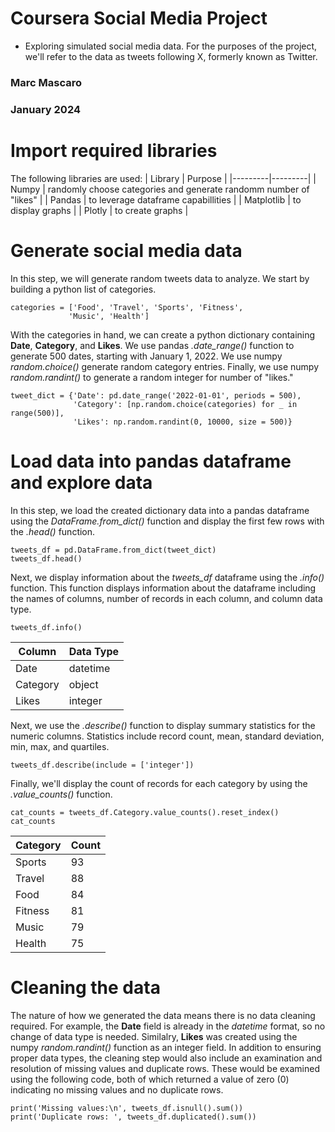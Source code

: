 # Coursera Social Media Project
- Exploring simulated social media data. For the purposes of the project, we'll refer to the data as tweets following X, formerly known as Twitter.

### Marc Mascaro
### January 2024

# Import required libraries
The following libraries are used:
| Library | Purpose |
|---------|---------|
| Numpy | randomly choose categories and generate randomm number of "likes" |
| Pandas | to leverage dataframe capabillities |
| Matplotlib | to display graphs |
| Plotly | to create graphs |

# Generate social media data
In this step, we will generate random tweets data to analyze. We start by building a python list of categories.
```
categories = ['Food', 'Travel', 'Sports', 'Fitness',
             'Music', 'Health']
```
With the categories in hand, we can create a python dictionary containing **Date**, **Category**, and **Likes**. We use pandas *.date_range()* function to generate 500 dates, starting with January 1, 2022. We use numpy *random.choice()* generate random category entries. Finally, we use numpy *random.randint()* to generate a random integer for number of "likes."
```
tweet_dict = {'Date': pd.date_range('2022-01-01', periods = 500),
              'Category': [np.random.choice(categories) for _ in range(500)],
              'Likes': np.random.randint(0, 10000, size = 500)}
``` 

# Load data into pandas dataframe and explore data
In this step, we load the created dictionary data into a pandas dataframe using the *DataFrame.from_dict()* function and display the first few rows with the *.head()* function.
```
tweets_df = pd.DataFrame.from_dict(tweet_dict)
tweets_df.head()
```

Next, we display information about the *tweets_df* dataframe using the *.info()* function. This function displays information about the dataframe including the names of columns, number of records in each column, and column data type.
```
tweets_df.info()
```
| Column | Data Type |
|--------|-----------|
| Date | datetime |
| Category | object |
| Likes | integer |

Next, we use the *.describe()* function to display summary statistics for the numeric columns. Statistics include record count, mean, standard deviation, min, max, and quartiles.
```
tweets_df.describe(include = ['integer'])
```

Finally, we'll display the count of records for each category by using the *.value_counts()* function. 
```
cat_counts = tweets_df.Category.value_counts().reset_index()
cat_counts
```
| Category | Count |
|----------|-------|
| Sports | 93 |
| Travel | 88 |
| Food | 84 |
| Fitness | 81 |
| Music | 79 |
| Health | 75 | 

# Cleaning the data
The nature of how we generated the data means there is no data cleaning required. For example, the **Date** field is already in the *datetime* format, so no change of data type is needed. Similalry, **Likes** was created using the numpy *random.randint()* function as an integer field.
In addition to ensuring proper data types, the cleaning step would also include an examination and resolution of missing values and duplicate rows. These would be examined using the following code, both of which returned a value of zero (0) indicating no missing values and no duplicate rows.
```
print('Missing values:\n', tweets_df.isnull().sum())
print('Duplicate rows: ', tweets_df.duplicated().sum())
```
